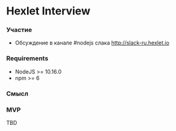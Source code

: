 # Hexlet Interview

### Участие
* Обсуждение в канале #nodejs слака http://slack-ru.hexlet.io

### Requirements
* NodeJS >= 10.16.0
* npm >= 6

### Смысл
### MVP
TBD